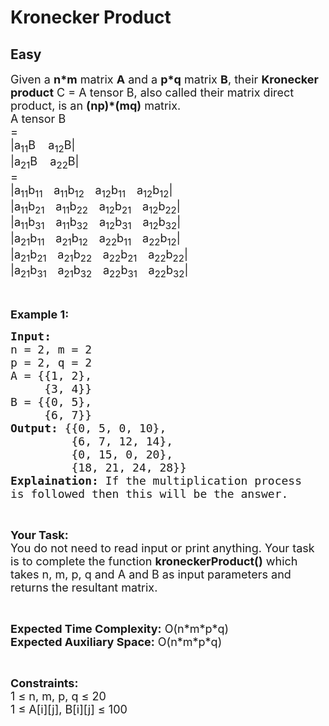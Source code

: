 # Kronecker Product
## Easy 
<div class="problem-statement">
                <p></p><p><span style="font-size:18px">Given a <strong>n*m</strong>&nbsp;matrix <strong>A</strong> and a <strong>p*q</strong>&nbsp;matrix <strong>B</strong>, their <strong>Kronecker product</strong> C = A tensor B, also called their matrix direct product, is an <strong>(np)*(mq)</strong>&nbsp;matrix.<br>
A tensor B<br>
=<br>
|a<sub>11</sub>B &nbsp; &nbsp;a<sub>12</sub>B|&nbsp;&nbsp;&nbsp;&nbsp; &nbsp; &nbsp; &nbsp; &nbsp;<br>
|a<sub>21</sub>B &nbsp; &nbsp;a<sub>22</sub>B|<br>
=&nbsp; &nbsp;<br>
|a<sub>11</sub>b<sub>11 &nbsp;&nbsp;</sub> a<sub>11</sub>b<sub>12 &nbsp;&nbsp;</sub> a<sub>12</sub>b<sub>11 &nbsp;&nbsp;</sub> a<sub>12</sub>b<sub>12</sub>|<br>
|a<sub>11</sub>b<sub>21 &nbsp;&nbsp;</sub> a<sub>11</sub>b<sub>22 &nbsp;&nbsp;</sub> a<sub>12</sub>b<sub>21 &nbsp;&nbsp;</sub> a<sub>12</sub>b<sub>22</sub>|<br>
|a<sub>11</sub>b<sub>31 &nbsp;&nbsp;</sub> a<sub>11</sub>b<sub>32 &nbsp;&nbsp;</sub> a<sub>12</sub>b<sub>31 &nbsp;&nbsp;</sub> a<sub>12</sub>b<sub>32</sub>|<br>
|a<sub>21</sub>b<sub>11 &nbsp;&nbsp;</sub> a<sub>21</sub>b<sub>12 &nbsp;&nbsp;</sub> a<sub>22</sub>b<sub>11 &nbsp;&nbsp;</sub> a<sub>22</sub>b<sub>12</sub>|<br>
|a<sub>21</sub>b<sub>21 &nbsp;&nbsp;</sub> a<sub>21</sub>b<sub>22 &nbsp;&nbsp;</sub> a<sub>22</sub>b<sub>21 &nbsp;&nbsp;</sub> a<sub>22</sub>b<sub>22</sub>|<br>
|a<sub>21</sub>b<sub>31 &nbsp;&nbsp;</sub> a<sub>21</sub>b<sub>32 &nbsp;&nbsp;</sub> a<sub>22</sub>b<sub>31 &nbsp; </sub>&nbsp;a<sub>22</sub>b<sub>32</sub>|</span></p>

<p>&nbsp;</p>

<p><strong><span style="font-size:18px">Example 1:</span></strong></p>

<pre><span style="font-size:18px"><strong>Input:</strong> 
n = 2, m = 2 
p = 2, q = 2
A = {{1, 2}, 
&nbsp;    {3, 4}}
B = {{0, 5}, 
&nbsp;    {6, 7}}
<strong>Output:</strong> {{0, 5, 0, 10}, 
&nbsp;        {6, 7, 12, 14}, 
&nbsp;        {0, 15, 0, 20}, 
&nbsp;        {18, 21, 24, 28}}
<strong>Explaination:</strong> If the multiplication process 
is followed then this will be the answer.</span></pre>

<p>&nbsp;</p>

<p><span style="font-size:18px"><strong>Your Task:</strong><br>
You do not need to read input or print anything. Your task is to complete the function <strong>kroneckerProduct()</strong> which takes n, m, p, q and A and B as input parameters and returns the resultant matrix.</span></p>

<p>&nbsp;</p>

<p><span style="font-size:18px"><strong>Expected Time Complexity:</strong> O(n*m*p*q)<br>
<strong>Expected Auxiliary Space:</strong> O(n*m*p*q)</span></p>

<p>&nbsp;</p>

<p><span style="font-size:18px"><strong>Constraints:</strong><br>
1 ≤ n, m, p, q ≤ 20<br>
1 ≤ A[i][j], B[i][j] ≤ 100&nbsp;</span></p>
 <p></p>
            </div>